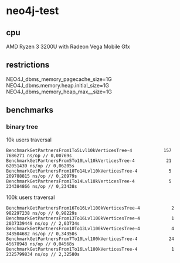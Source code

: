 # neo4j-test

## cpu
AMD Ryzen 3 3200U with Radeon Vega Mobile Gfx  

## restrictions
NEO4J_dbms_memory_pagecache_size=1G <br/>
NEO4J_dbms.memory.heap.initial_size=1G <br/>
NEO4J_dbms_memory_heap_max__size=1G

## benchmarks
### binary tree
10k users traversal
```
BenchmarkGetPartnersFrom1To5Lvl10kVerticesTree-4            157           7686271 ns/op // 0,00769s
BenchmarkGetPartnersFrom5To10Lvl10kVerticesTree-4            21          62051439 ns/op // 0,06205s
BenchmarkGetPartnersFrom10To14Lvl10kVerticesTree-4            5         209788815 ns/op // 0,20979s
BenchmarkGetPartnersFrom1To14Lvl10kVerticesTree-4             5         234384866 ns/op // 0,23438s
```

100k users traversal
```
BenchmarkGetPartnersFrom16To16Lvl100kVerticesTree-4            2         982297238 ns/op // 0,98229s
BenchmarkGetPartnersFrom13To16Lvl100kVerticesTree-4            1        2037339449 ns/op // 2,03734s
BenchmarkGetPartnersFrom10To13Lvl100kVerticesTree-4            4         343504682 ns/op // 0,34350s
BenchmarkGetPartnersFrom7To10Lvl100kVerticesTree-4            24          45678948 ns/op // 0,04568s
BenchmarkGetPartnersFrom1To16Lvl100kVerticesTree-4             1        2325799834 ns/op // 2,32580s
```